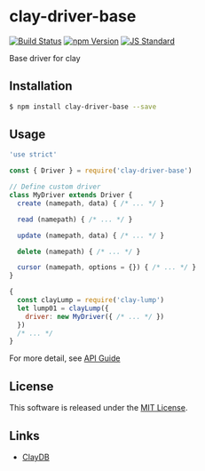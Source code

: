 clay-driver-base
==========

<!---
This file is generated by ape-tmpl. Do not update manually.
--->

<!-- Badge Start -->
<a name="badges"></a>

[![Build Status][bd_travis_com_shield_url]][bd_travis_com_url]
[![npm Version][bd_npm_shield_url]][bd_npm_url]
[![JS Standard][bd_standard_shield_url]][bd_standard_url]

[bd_repo_url]: https://github.com/realglobe-Inc/clay-driver-base
[bd_travis_url]: http://travis-ci.org/realglobe-Inc/clay-driver-base
[bd_travis_shield_url]: http://img.shields.io/travis/realglobe-Inc/clay-driver-base.svg?style=flat
[bd_travis_com_url]: http://travis-ci.com/realglobe-Inc/clay-driver-base
[bd_travis_com_shield_url]: https://api.travis-ci.com/realglobe-Inc/clay-driver-base.svg?token=aeFzCpBZebyaRijpCFmm
[bd_license_url]: https://github.com/realglobe-Inc/clay-driver-base/blob/master/LICENSE
[bd_codeclimate_url]: http://codeclimate.com/github/realglobe-Inc/clay-driver-base
[bd_codeclimate_shield_url]: http://img.shields.io/codeclimate/github/realglobe-Inc/clay-driver-base.svg?style=flat
[bd_codeclimate_coverage_shield_url]: http://img.shields.io/codeclimate/coverage/github/realglobe-Inc/clay-driver-base.svg?style=flat
[bd_gemnasium_url]: https://gemnasium.com/realglobe-Inc/clay-driver-base
[bd_gemnasium_shield_url]: https://gemnasium.com/realglobe-Inc/clay-driver-base.svg
[bd_npm_url]: http://www.npmjs.org/package/clay-driver-base
[bd_npm_shield_url]: http://img.shields.io/npm/v/clay-driver-base.svg?style=flat
[bd_standard_url]: http://standardjs.com/
[bd_standard_shield_url]: https://img.shields.io/badge/code%20style-standard-brightgreen.svg

<!-- Badge End -->


<!-- Description Start -->
<a name="description"></a>

Base driver for clay

<!-- Description End -->


<!-- Overview Start -->
<a name="overview"></a>



<!-- Overview End -->


<!-- Sections Start -->
<a name="sections"></a>

<!-- Section from "doc/guides/01.Installation.md.hbs" Start -->

<a name="section-doc-guides-01-installation-md"></a>

Installation
-----

```bash
$ npm install clay-driver-base --save
```


<!-- Section from "doc/guides/01.Installation.md.hbs" End -->

<!-- Section from "doc/guides/02.Usage.md.hbs" Start -->

<a name="section-doc-guides-02-usage-md"></a>

Usage
---------

```javascript
'use strict'

const { Driver } = require('clay-driver-base')

// Define custom driver
class MyDriver extends Driver {
  create (namepath, data) { /* ... */ }

  read (namepath) { /* ... */ }

  update (namepath, data) { /* ... */ }

  delete (namepath) { /* ... */ }

  cursor (namepath, options = {}) { /* ... */ }
}

{
  const clayLump = require('clay-lump')
  let lump01 = clayLump({
    driver: new MyDriver({ /* ... */ })
  })
  /* ... */
}

```

For more detail, see [API Guide](./doc/api/api.md)


<!-- Section from "doc/guides/02.Usage.md.hbs" End -->


<!-- Sections Start -->


<!-- LICENSE Start -->
<a name="license"></a>

License
-------
This software is released under the [MIT License](https://github.com/realglobe-Inc/clay-driver-base/blob/master/LICENSE).

<!-- LICENSE End -->


<!-- Links Start -->
<a name="links"></a>

Links
------

+ [ClayDB][clay_d_b_url]

[clay_d_b_url]: https://github.com/realglobe-Inc/claydb

<!-- Links End -->
